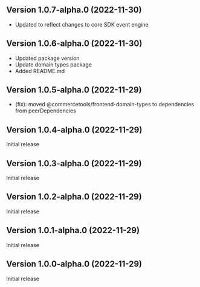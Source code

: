 
## Version 1.0.7-alpha.0 (2022-11-30)





* Updated to reflect changes to core SDK event engine

## Version 1.0.6-alpha.0 (2022-11-30)



* Updated package version
* Update domain types package
* Added README.md

## Version 1.0.5-alpha.0 (2022-11-29)




* (fix): moved @commercetools/frontend-domain-types to dependencies from peerDependencies

## Version 1.0.4-alpha.0 (2022-11-29)

Initial release

## Version 1.0.3-alpha.0 (2022-11-29)

Initial release

## Version 1.0.2-alpha.0 (2022-11-29)

Initial release

## Version 1.0.1-alpha.0 (2022-11-29)

Initial release

## Version 1.0.0-alpha.0 (2022-11-29)

Initial release
